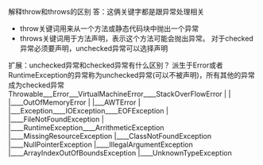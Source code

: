 解释throw和throws的区别
答：这俩关键字都是跟异常处理相关
- throw关键词用来从一个方法或静态代码块中抛出一个异常
- throws关键词用于方法声明，表示这个方法可能会抛出异常。
对于checked异常必须要声明，unchecked异常可以选择声明

扩展：unchecked异常和checked异常有什么区别？
派生于Error或者RuntimeException的异常称为unchecked异常(可以不被声明)，所有其他的异常成为checked异常
Throwable___Error___VirtualMachineError____StackOverFlowError
        |       |                     |____OutOfMemoryError
        |       |___AWTError
        |
        |___Exception____IOException____EOFException
                    |              |____FileNotFoundException
                    |              
                    |____RuntimeException____ArrithmeticException
                                        |____MissingResourceException
                                        |____ClassNotFoundException
                                        |____NullPointerException
                                        |____IllegalArgumentException
                                        |____ArrayIndexOutOfBoundsException
                                        |____UnknownTypeException
         
